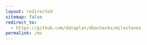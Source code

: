 ```yaml
---
layout: redirected
sitemap: false
redirect_to:
  - https://github.com/dataplat/dbachecks/milestones
permalink: /ms
---
```

